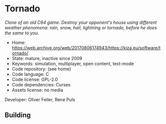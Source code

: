 # Tornado

_Clone of an old C64 game. Destroy your opponent's house using different weather phenomena: rain, snow, hail, lightning or tornado, before he does the same to you._

- Home: https://web.archive.org/web/20170806174943/https://kiza.eu/software/tornado/
- State: mature, inactive since 2009
- Keywords: simulation, multiplayer, open content, text-mode
- Code repository: (see home)
- Code language: C
- Code license: GPL-2.0
- Code dependencies: Curses
- Assets license: no media

Developer: Oliver Feiler, Rene Puls

## Building

